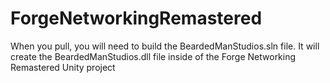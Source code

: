 # ForgeNetworkingRemastered

When you pull, you will need to build the BeardedManStudios.sln file. It will create the BeardedManStudios.dll file inside of the Forge Networking Remastered Unity project

